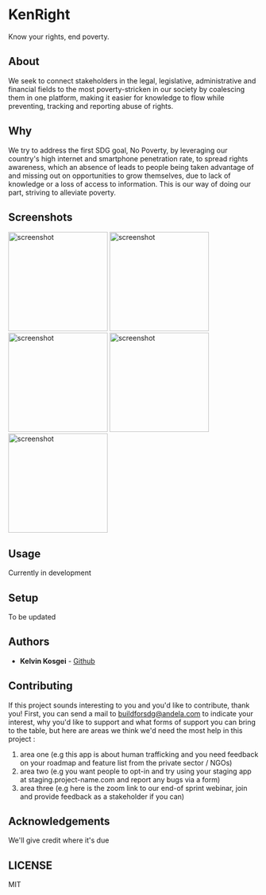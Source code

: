 # KenRight

Know your rights, end poverty.

## About

We seek to connect stakeholders in the legal, legislative, administrative and financial fields to the most poverty-stricken in our society by coalescing them in one platform, making it easier for knowledge to flow while preventing, tracking and reporting abuse of rights.

## Why

We try to address the first SDG goal, No Poverty, by leveraging our country's high internet and smartphone penetration rate, to
spread rights awareness, which an absence of leads to people being taken advantage of and missing out on opportunities to grow
themselves, due to lack of knowledge or a loss of access to information. This is our way of doing our part, striving to
alleviate poverty.

## Screenshots

<img src="https://user-images.githubusercontent.com/14147462/83654830-50725800-a5c6-11ea-945d-347500ee306e.jpg" alt="screenshot" width="200"/>

<img src="https://user-images.githubusercontent.com/14147462/83654835-523c1b80-a5c6-11ea-9438-677d05f7a19a.jpg" alt="screenshot" width="200"/>

<img src="https://user-images.githubusercontent.com/14147462/83654837-536d4880-a5c6-11ea-9e77-f1541fc3f1bd.jpg" alt="screenshot" width="200"/>

<img src="https://user-images.githubusercontent.com/14147462/83654841-55370c00-a5c6-11ea-8632-a34b168823a5.jpg" alt="screenshot" width="200"/>

<img src="https://user-images.githubusercontent.com/14147462/83654839-5405df00-a5c6-11ea-8e03-f7fb4685614e.jpg" alt="screenshot" width="200"/>

## Usage

Currently in development

## Setup

To be updated

## Authors

- **Kelvin Kosgei** - [Github](https://github.com/Iamkosgei)

## Contributing

If this project sounds interesting to you and you'd like to contribute, thank you!
First, you can send a mail to buildforsdg@andela.com to indicate your interest, why you'd like to support and what forms of support you can bring to the table, but here are areas we think we'd need the most help in this project :

1.  area one (e.g this app is about human trafficking and you need feedback on your roadmap and feature list from the private sector / NGOs)
2.  area two (e.g you want people to opt-in and try using your staging app at staging.project-name.com and report any bugs via a form)
3.  area three (e.g here is the zoom link to our end-of sprint webinar, join and provide feedback as a stakeholder if you can)

## Acknowledgements

We'll give credit where it's due

## LICENSE

MIT
